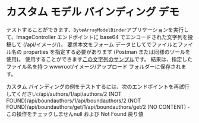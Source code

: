 # <a name="custom-model-binding-demo"></a>カスタム モデル バインディング デモ

テストすることができます、`ByteArrayModelBinder`アプリケーションを実行して、ImageController エンドポイントに base64 でエンコードされた文字列を投稿して (/api/イメージ/)。 要求本文をフォーム データとしてでファイルとファイル名の proparties を指定する必要があります (Postman または同様のツールを使用)。 使用することができます[この文字列のサンプル](Base64String.txt)です。 結果は、指定したファイル名を持つ wwwroot/イメージ/アップロード フォルダーに保存されます。

カスタム バインディングの例をテストするには、次のエンドポイントを再試行してください:/api/authors/1/api/authors/2 (NOT FOUND)/api/boundauthors/1/api/boundauthors/2 (NOT FOUND)/api/boundauthors/get/1/api/boundauthors/get/2 (NO CONTENT) - この操作をチェックしませんnull および Not Found 戻り値
